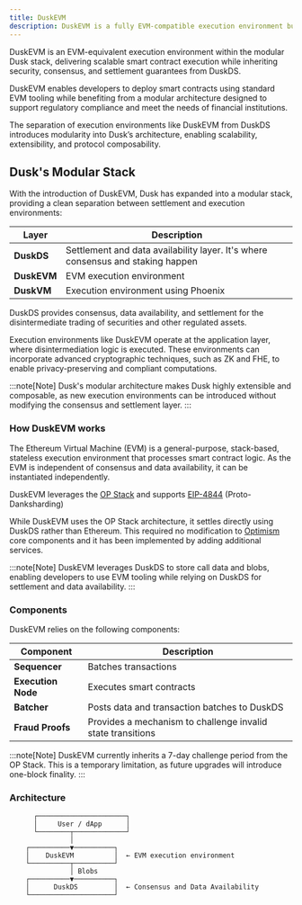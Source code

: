 ```yaml
---
title: DuskEVM
description: DuskEVM is a fully EVM-compatible execution environment built on the Dusk Network. Powered by the OP Stack and EIP-4844 (Proto-Danksharding), it enables developers to leverage EVM tooling while settling on Dusk’s compliant and modular infrastructure.
---
```


DuskEVM is an EVM-equivalent execution environment within the modular Dusk stack, delivering scalable smart contract execution while inheriting security, consensus, and settlement guarantees from DuskDS.

DuskEVM enables developers to deploy smart contracts using standard EVM tooling while benefiting from a modular architecture designed to support regulatory compliance and meet the needs of financial institutions.


The separation of execution environments like DuskEVM from DuskDS introduces modularity into Dusk’s architecture, enabling scalability, extensibility, and protocol composability.


## Dusk's Modular Stack

With the introduction of DuskEVM, Dusk has expanded into a modular stack, providing a clean separation between settlement and execution environments:

| Layer            | Description                                                                 |
|------------------|-----------------------------------------------------------------------------|
| **DuskDS**        | Settlement and data availability layer. It's where consensus and staking happen|
| **DuskEVM**       | EVM execution environment                     |
| **DuskVM**        | Execution environment using Phoenix                  |



DuskDS provides consensus, data availability, and settlement for the disintermediate trading of securities and other regulated assets.

Execution environments like DuskEVM operate at the application layer, where disintermediation logic is executed. These environments can incorporate advanced cryptographic techniques, such as ZK and FHE, to enable privacy-preserving and compliant computations.

:::note[Note]
Dusk's modular architecture makes Dusk highly extensible and composable, as new execution environments can be introduced without modifying the consensus and settlement layer.
:::


### How DuskEVM works

The Ethereum Virtual Machine (EVM) is a general-purpose, stack-based, stateless execution environment that processes smart contract logic. As the EVM is independent of consensus and data availability, it can be instantiated independently.

DuskEVM leverages the <a href="https://docs.optimism.io/stack/getting-started" target="_blank">OP Stack</a> and supports <a href="https://www.eip4844.com/" target="_blank">EIP-4844</a> (Proto-Danksharding)

While DuskEVM uses the OP Stack architecture, it settles directly using DuskDS rather than Ethereum. This required no modification to <a href="https://github.com/ethereum-optimism/optimism" target="_blank">Optimism</a> core components and it has been implemented by adding additional services.


:::note[Note]
DuskEVM leverages DuskDS to store call data and blobs, enabling developers to use EVM tooling while relying on DuskDS for settlement and data availability.
:::


### Components

DuskEVM relies on the following components:

| Component        | Description                                                              |
|------------------|--------------------------------------------------------------------------|
| **Sequencer**     | Batches transactions                                                |
| **Execution Node**| Executes smart contracts
| **Batcher**       | Posts data and transaction batches to DuskDS                             |
| **Fraud Proofs**  | Provides a mechanism to challenge invalid state transitions                         |


:::note[Note]
DuskEVM currently inherits a 7-day challenge period from the OP Stack. This is a temporary limitation, as future upgrades will introduce one-block finality.
:::

### Architecture

          ┌──────────────────────┐
          │     User / dApp      │
          └────────┬─────────────┘
                   │
        ┌──────────▼──────────┐
        │    DuskEVM          │  ← EVM execution environment
        └──────────┬──────────┘
                   │ Blobs
        ┌──────────▼──────────┐
        │      DuskDS         │  ← Consensus and Data Availability
        └─────────────────────┘